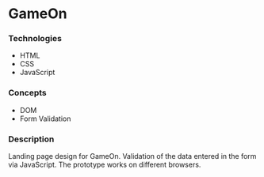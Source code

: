 # GameOn


### Technologies 

- HTML
- CSS
- JavaScript


### Concepts

- DOM
- Form Validation
  

### Description

Landing page design for GameOn. Validation of the data entered in the form via JavaScript. The prototype works on different browsers.